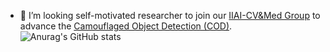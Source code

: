 - 👯 I’m looking self-motivated researcher to join our [IIAI-CV&Med Group](http://dpfan.net/people/) to advance the [Camouflaged Object Detection (COD)](http://dpfan.net/camouflage). 
![Anurag's GitHub stats](https://github-readme-stats.vercel.app/api?username=DengPingFan&show_icons=true&theme=radical)  



